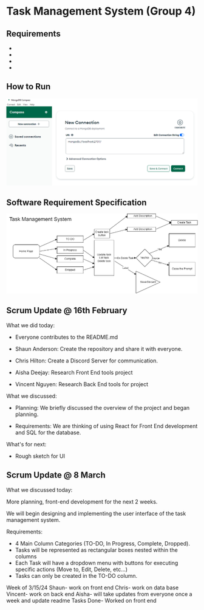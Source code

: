 # Task Management System (Group 4)

## Requirements
-
-
-
-

## How to Run
![SRS](mongodbcompass.png)

## Software Requirement Specification
![SRS](TaskManagementSystemImage.png)

## Scrum Update @ 16th February

What we did today:

* Everyone contributes to the README.md

* Shaun Anderson: Create the repository and share it with everyone.

* Chris Hilton: Create a Discord Server for communication.

* Aisha Deejay: Research Front End tools project

* Vincent Nguyen: Research Back End tools for project

What we discussed:
* Planning: We briefly discussed the overview of the project and began planning.

* Requirements:
 We are thinking of using React for Front End development and SQL for the database.
 

What's for next:

* Rough sketch for UI

## Scrum Update @ 8 March

What we discussed today:

More planning, front-end development for the next 2 weeks.

We will begin designing and implementing the user interface of the task management system.

Requirements:
* 4 Main Column Categories (TO-DO, In Progress, Complete, Dropped).
* Tasks will be represented as rectangular boxes nested within the columns
* Each Task will have a dropdown menu with buttons for executing specific actions (Move to, Edit, Delete, etc...)
* Tasks can only be created in the TO-DO column.


Week of 3/15/24
Shaun- work on front end
Chris- work on data base
Vincent- work on back end
Aisha- will take updates from everyone once a week and update readme
Tasks Done- 
Worked on front end